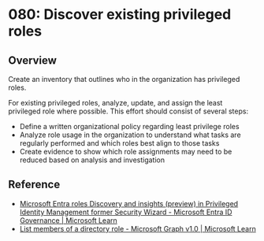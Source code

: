 # 080: Discover existing privileged roles

## Overview

Create an inventory that outlines who in the organization has privileged roles.

For existing privileged roles, analyze, update, and assign the least privileged role where possible. This effort should consist of several steps:

- Define a written organizational policy regarding least privilege roles
- Analyze role usage in the organization to understand what tasks are regularly performed and which roles best align to those tasks
- Create evidence to show which role assignments may need to be reduced based on analysis and investigation

## Reference

* [Microsoft Entra roles Discovery and insights (preview) in Privileged Identity Management former Security Wizard - Microsoft Entra ID Governance | Microsoft Learn](https://learn.microsoft.com/en-us/entra/id-governance/privileged-identity-management/pim-security-wizard)
* [List members of a directory role - Microsoft Graph v1.0 | Microsoft Learn](https://learn.microsoft.com/en-us/graph/api/directoryrole-list-members?view=graph-rest-1.0&tabs=http)
